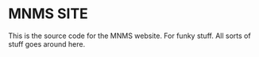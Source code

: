 # MNMS SITE

This is the source code for the MNMS website. For funky stuff. All sorts of stuff goes around here.